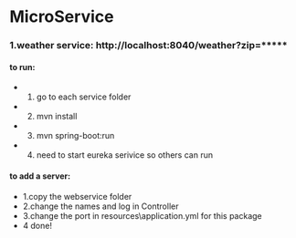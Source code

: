 # MicroService
### 1.weather service: http://localhost:8040/weather?zip=*****



#### to run:
* 1. go to each service folder
* 2. mvn install
* 3. mvn spring-boot:run
* 4. need to start eureka serivice so others can run

#### to add a server:
* 1.copy the webservice folder
* 2.change the names and log in Controller
* 3.change the port in resources\application.yml for this package
* 4 done!



